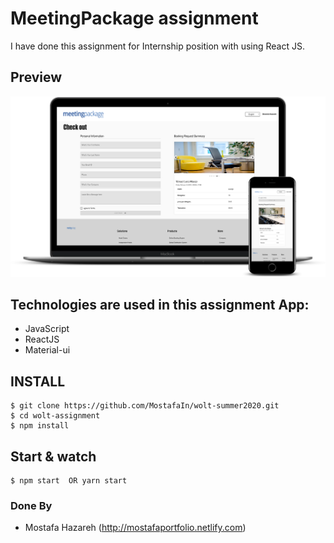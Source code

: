 # MeetingPackage assignment

I have done this assignment for Internship position with using React JS.

## Preview
![preview](mockup.png)

## Technologies are used in this assignment App:
 - JavaScript
 - ReactJS
 - Material-ui


 ## INSTALL 
    $ git clone https://github.com/MostafaIn/wolt-summer2020.git
    $ cd wolt-assignment
    $ npm install

## Start & watch

    $ npm start  OR yarn start



### Done By
- Mostafa Hazareh (http://mostafaportfolio.netlify.com)